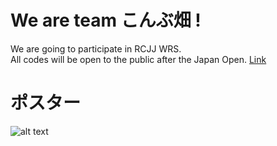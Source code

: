 # We are team こんぶ畑 !

We are going to participate in RCJJ WRS.  
All codes will be open to the public after the Japan Open. [Link](https://github.com/KOMBU-Batake/Kombu-Batake)


# ポスター
![alt text](../めっちゃおいしいパスタ.png)
